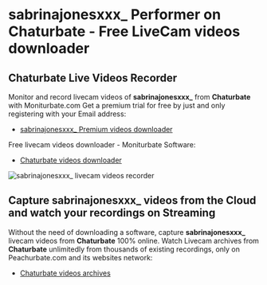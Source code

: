 # sabrinajonesxxx_ Performer on Chaturbate - Free LiveCam videos downloader

## Chaturbate Live Videos Recorder

Monitor and record livecam videos of **sabrinajonesxxx_** from **Chaturbate** with Moniturbate.com
Get a premium trial for free by just and only registering with your Email address:
* [sabrinajonesxxx_ Premium videos downloader](https://moniturbate.com/request-demo-licence-key.html)

Free livecam videos downloader - Moniturbate Software:
* [Chaturbate videos downloader](https://moniturbate.com/moniturbate-download-software.html)

![sabrinajonesxxx_ livecam videos recorder](https://peachurnet.com/templates/moniturbate-software.png)


## Capture sabrinajonesxxx_ videos from the Cloud and watch your recordings on Streaming

Without the need of downloading a software, capture **sabrinajonesxxx_** livecam videos from **Chaturbate** 100% online.
Watch Livecam archives from **Chaturbate** unlimitedly from thousands of existing recordings, only on Peachurbate.com and its websites network:
* [Chaturbate videos archives](https://peachurnet.com/)